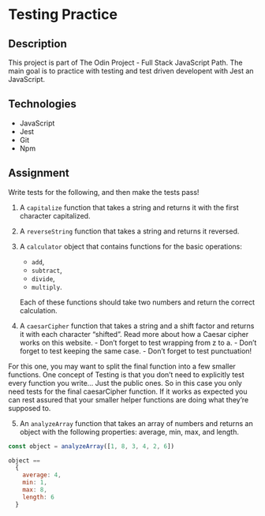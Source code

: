 # Testing Practice

## Description

This project is part of The Odin Project - Full Stack JavaScript Path. The main
goal is to practice with testing and test driven developent with Jest an JavaScript.

## Technologies

- JavaScript
- Jest
- Git
- Npm

## Assignment

Write tests for the following, and then make the tests pass!

1.  A `capitalize` function that takes a string and returns it with the first
    character capitalized.

2.  A `reverseString` function that takes a string and returns it reversed.

3.  A `calculator` object that contains functions for the basic operations:

    - `add`,
    - `subtract`,
    - `divide`,
    - `multiply`.

    Each of these functions should take two numbers and return the correct
    calculation.

4.  A `caesarCipher` function that takes a string and a shift factor and returns
    it with each character “shifted”. Read more about how a Caesar cipher works on
    this website. - Don’t forget to test wrapping from z to a. - Don’t forget to test keeping the same case. - Don’t forget to test punctuation!

 For this one, you may want to split the final function into a few smaller
 functions. One concept of Testing is that you don’t need to explicitly test
 every function you write… Just the public ones. So in this case you only
 need tests for the final caesarCipher function. If it works as expected you
 can rest assured that your smaller helper functions are doing what they’re
 supposed to.

5.  An `analyzeArray` function that takes an array of numbers and returns an object
    with the following properties: average, min, max, and length.

```js
const object = analyzeArray([1, 8, 3, 4, 2, 6])

object ==
  {
    average: 4,
    min: 1,
    max: 8,
    length: 6
  }
```

